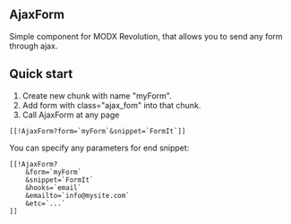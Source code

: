 ## AjaxForm

Simple component for MODX Revolution, that allows you to send any form through ajax.

## Quick start
1. Create new chunk with name "myForm".
2. Add form with class="ajax_fom" into that chunk.
3. Call AjaxForm at any page 
```
[[!AjaxForm?form=`myForm`&snippet=`FormIt`]]
```

You can specify any parameters for end snippet:
```
[[!AjaxForm?
    &form=`myForm`
    &snippet=`FormIt`
    &hooks=`email`
    &emailto=`info@mysite.com`
    &etc=`...`
]]
```
